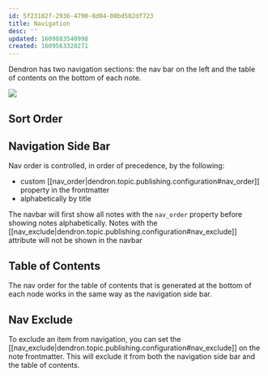 ```yaml
---
id: 5f23182f-2936-4790-8d04-00bd502df723
title: Navigation
desc: ''
updated: 1609883540998
created: 1609563320271
---
```

Dendron has two navigation sections: the nav bar on the left and the table of contents on the bottom of each note. 

![](https://foundation-prod-assetspublic53c57cce-8cpvgjldwysl.s3-us-west-2.amazonaws.com/assets/images/publishv2.nav.jpg)

## Sort Order

## Navigation Side Bar

Nav order is controlled, in order of precedence, by the following: 

- custom [[nav_order|dendron.topic.publishing.configuration#nav_order]] property in the frontmatter
- alphabetically by title

The navbar will first show all notes with the `nav_order` property before showing notes alphabetically. Notes with the [[nav_exclude|dendron.topic.publishing.configuration#nav_exclude]] attribute will not be shown in the navbar

## Table of Contents

The nav order for the table of contents that is generated at the bottom of each node works in the same way as the navigation side bar.

## Nav Exclude

To exclude an item from navigation, you can set the [[nav_exclude|dendron.topic.publishing.configuration#nav_exclude]] on the note frontmatter. This will exclude it from both the navigation side bar and the table of contents.

